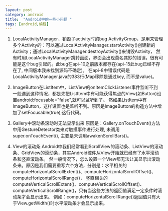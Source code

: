 ```yaml
---
layout: post
category: android
title:  "Android中的一些小问题 "
tags: [android,编程]
---
```


1. LocalActivityManager，销毁子activity时的bug
    ActivityGroup，是用来管理多个Activity的：可以通过LocalActivityManager.startActivity()创建新的Activity；通过LocalActivityManager.destroyActivity()来销毁Activity， 然有时用LocalActivityManager跳转画面，界面会出现莫名其妙的错误，很有可能是这个bug引起的。此bug在api-10之前版本都存在(api-15此bug已经不存在了, 中间版本我未找到源码不确定)。
 在api-8中错误代码是LocalActivityManager.java的383行(Map移除是通过key, 而不是value)。

1. ImageButton在ListItem中，ListView的onItemClickListener事件监听不到
    一般遇到这种情况，都是先把ListItem中有可能获得焦点的View(如Button)设置android:focusable="false",就可以监听到了。
 然如果ListItem中有ImageButton，这样设置也是监听不到。原因是ImageButton的构造方法中增加了setFocusable(true);这行代码。

1. Gallery中滚动条滚动时无法显示出来
    原因是：Gallery.onTouchEvent()方法中用GestureDetector类来对触摸事件进行处理, 未调用super.onTouchEvent(), 主要是未调用awakenScrollBars()。

1. View的滚动条
    Android中我们经常看到ScrollView的滚动条、ListView的滚动条、GridView的滚动条，其实Android控件从View开始就已经有了水平滚动条和竖直滚动条。 然一般情况下，怎么设置一个View都无法让其显示出滚动条来。原因是我们需要重写六个方法，分别是：水平相关的
 computeHorizontalScrollExtent()、computeHorizontalScrollOffset()、computeHorizontalScrollRange()，
 竖直相关的computeVerticalScrollExtent()、computeVerticalScrollOffset()、computeVerticalScrollRange()，只有当这些方法的返回值满足一定条件时滚动条才会显示出来。
    例如：computeHorizontalScrollRange()返回值只有大于View.getWidth()时水平滚动条才会显示出来。
